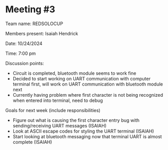 # Meeting #3

Team name: REDSOLOCUP

Members present: Isaiah Hendrick

Date: 10/24/2024

Time: 7:00 pm

Discussion points: 

* Circuit is completed, bluetooth module seems to work fine
* Decided to start working on UART communication with computer terminal first, will work on UART communication with bluetooth module next
* Currently having problem where first character is not being recognized when entered into terminal, need to debug

Goals for next week (include responsibilities)

* Figure out what is causing the first character entry bug with sending/receiving UART messages (ISAIAH)
* Look at ASCII escape codes for styling the UART terminal (ISAIAH)
* Start looking at bluetooth messaging now that terminal UART is almost complete (ISAIAH)

